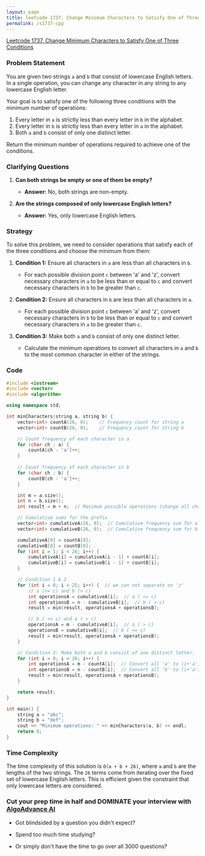 ```yaml
---
layout: page
title: leetcode 1737. Change Minimum Characters to Satisfy One of Three Conditions
permalink: /s1737-cpp
---
```

[Leetcode 1737. Change Minimum Characters to Satisfy One of Three Conditions](https://algoadvance.github.io/algoadvance/l1737)
### Problem Statement

You are given two strings `a` and `b` that consist of lowercase English letters. In a single operation, you can change any character in any string to any lowercase English letter.

Your goal is to satisfy one of the following three conditions with the minimum number of operations:

1. Every letter in `a` is strictly less than every letter in `b` in the alphabet.
2. Every letter in `b` is strictly less than every letter in `a` in the alphabet.
3. Both `a` and `b` consist of only one distinct letter.

Return the minimum number of operations required to achieve one of the conditions.

### Clarifying Questions

1. **Can both strings be empty or one of them be empty?**
   - **Answer:** No, both strings are non-empty.

2. **Are the strings composed of only lowercase English letters?**
   - **Answer:** Yes, only lowercase English letters.

### Strategy

To solve this problem, we need to consider operations that satisfy each of the three conditions and choose the minimum from them:

1. **Condition 1:** Ensure all characters in `a` are less than all characters in `b`.  
   - For each possible division point `c` between 'a' and 'z', convert necessary characters in `a` to be less than or equal to `c` and convert necessary characters in `b` to be greater than `c`.

2. **Condition 2:** Ensure all characters in `b` are less than all characters in `a`.  
   - For each possible division point `c` between 'a' and 'z', convert necessary characters in `b` to be less than or equal to `c` and convert necessary characters in `a` to be greater than `c`.

3. **Condition 3:** Make both `a` and `b` consist of only one distinct letter.  
    - Calculate the minimum operations to convert all characters in `a` and `b` to the most common character in either of the strings.

### Code

```cpp
#include <iostream>
#include <vector>
#include <algorithm>

using namespace std;

int minCharacters(string a, string b) {
    vector<int> countA(26, 0);    // Frequency count for string a
    vector<int> countB(26, 0);    // Frequency count for string b

    // Count frequency of each character in a
    for (char ch : a) {
        countA[ch - 'a']++;
    }
     
    // Count frequency of each character in b
    for (char ch : b) {
        countB[ch - 'a']++;
    }

    int m = a.size();
    int n = b.size();
    int result = m + n;  // Maximum possible operations (change all characters)

    // Cumulative sums for the prefix
    vector<int> cumulativeA(26, 0);  // Cumulative frequency sum for a
    vector<int> cumulativeB(26, 0);  // Cumulative frequency sum for b

    cumulativeA[0] = countA[0];
    cumulativeB[0] = countB[0];
    for (int i = 1; i < 26; i++) {
        cumulativeA[i] = cumulativeA[i - 1] + countA[i];
        cumulativeB[i] = cumulativeB[i - 1] + countB[i];
    }

    // Condition 1 & 2
    for (int i = 0; i < 25; i++) {  // we can not separate on 'z'
        // a (<= c) and b (> c)
        int operationsA = cumulativeA[i];  // a ( <= c)
        int operationsB = n - cumulativeB[i];  // b ( > c)
        result = min(result, operationsA + operationsB);

        // b ( <= c) and a ( > c)
        operationsA = m - cumulativeA[i];  // a ( > c)
        operationsB = cumulativeB[i];  // b ( <= c)
        result = min(result, operationsA + operationsB);
    }

    // Condition 3: Make both a and b consist of one distinct letter.
    for (int i = 0; i < 26; i++) {
        int operationsA = m - countA[i];  // Convert all 'a' to (i+'a')
        int operationsB = n - countB[i];  // Convert all 'b' to (i+'a')
        result = min(result, operationsA + operationsB);
    }

    return result;
}

int main() {
    string a = "abc";
    string b = "def";
    cout << "Minimum operations: " << minCharacters(a, b) << endl;
    return 0;
}
```

### Time Complexity

The time complexity of this solution is `O(a + b + 26)`, where `a` and `b` are the lengths of the two strings. The `26` terms come from iterating over the fixed set of lowercase English letters. This is efficient given the constraint that only lowercase letters are considered.


### Cut your prep time in half and DOMINATE your interview with [AlgoAdvance AI](https://algoAdvance.com)

- Got blindsided by a question you didn't expect?

- Spend too much time studying?

- Or simply don't have the time to go over all 3000 questions?

